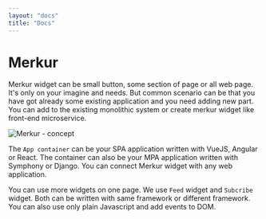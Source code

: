 ```yaml
---
layout: "docs"
title: "Docs"
---
```


# Merkur

Merkur widget can be small button, some section of page or all web page. It's only on your imagine and needs. But common scenario can be that you have got already some existing application and you need adding new part. You can add to the existing monolithic system or create merkur widget like front-end microservice.

<img class="responsive" src="{{ '/assets/images/merkur-concept.jpg?v=' | append: site.github.build_revision | relative_url }}" alt="Merkur - concept" />

The `App container` can be your SPA application written with VueJS, Angular or React. The container can also be your MPA application written with Symphony or Django. You can connect Merkur widget with any web application. 

You can use more widgets on one page. We use `Feed` widget and `Subcribe` widget. Both can be written with same framework or different framework. You can also use only plain Javascript and add events to DOM.
